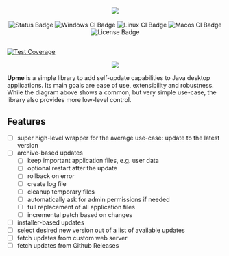 <!-- Logo and description -->
<div align="center">
    <img src="https://github.com/user-attachments/assets/5308385b-8846-46ed-9c0c-5dea107db3fd"/>
    <!--h3 align="center">...because Java desktop development isn't dead</h3-->
</div>

<!-- Badges -->
<br>
<div align="center">
    <img alt="Status Badge" src="https://img.shields.io/badge/Status-Initial development-yellow"/>
    <img alt="Windows CI Badge" src="https://github.com/olepoeschl/Upme/actions/workflows/ci-windows.yml/badge.svg?branch=main"/>
    <img alt="Linux CI Badge" src="https://github.com/olepoeschl/Upme/actions/workflows/ci-linux.yml/badge.svg?branch=main"/>
    <img alt="Macos CI Badge" src="https://github.com/olepoeschl/Upme/actions/workflows/ci-macos.yml/badge.svg?branch=main"/>
    <!-- -->
    <img alt="License Badge" src="https://img.shields.io/badge/License-MIT-blue"/>
</div>
<h2></h2>

[![Test Coverage](https://cdn.hackernoon.com/images/2hVuiN1gfbdO9OXUxjCttPNETq73-2022-08-08T22:19:48.257Z-cl6lbgrz6002p0as65v8sfgja)](https://olepoeschl.github.io/Upme/)

<div align="center">
    <img src="https://github.com/user-attachments/assets/611c9892-cd4d-48e7-9f0d-d43b8256deeb"/>
</div>


__Upme__ is a simple library to add self-update capabilities to Java desktop applications. Its main goals are ease of use, extensibility and robustness.
While the diagram above shows a common, but very simple use-case, the library also provides more low-level control.

## Features
- [ ] super high-level wrapper for the average use-case: update to the latest version
- [ ] archive-based updates
    - [ ] keep important application files, e.g. user data
    - [ ] optional restart after the update
    - [ ] rollback on error
    - [ ] create log file
    - [ ] cleanup temporary files
    - [ ] automatically ask for admin permissions if needed
    - [ ] full replacement of all application files
    - [ ] incremental patch based on changes
- [ ] installer-based updates
- [ ] select desired new version out of a list of available updates
- [ ] fetch updates from custom web server
- [ ] fetch updates from Github Releases

<!--## Getting started-->
<!-- How to use Upme in your project, with code snippets -->

<!-- ## Example project -->
<!-- link a separate repository as a working example -->

<!--
## How it works
Upme breaks the update process down into three stages. The diagram below illustrates the high-level architecture:
<br>![Upme Core Workflow](docs/target/c2.png)
-->

<!--
## Contributing
Contributions of all forms are welcome. If you are not sure about something, open an issue first or comment on an existing one, if applicable. Feel free to submit a pull request as soon as you are ready.
Thank you.
-->
